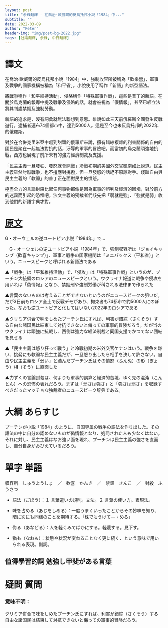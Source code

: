 ```yaml
---
layout: post
title: "余錄翻譯 - 在喬治·歐威爾的反烏托邦小說「1984」中..."
subtitle: ""
date: 2022-03-09
author: "Peter"
header-img: "img/post-bg-2022.jpg"
tags: [社論翻譯, 余錄, 中日翻譯]
---
```


# 譯文

在喬治·歐威爾的反烏托邦小說「1984」中，強制收容所被稱為「歡樂營」，軍事及戰爭的國家機構被稱為「和平省」。小說使用了稱作「新語」的新型語法。

將戰爭稱作「和平維持活動」、侵略稱作「特殊軍事作戰」，這些是普丁的新語。在關於烏克蘭的報導中提及戰爭及侵略的話，就會被視為「假情報」，甚至已經立法將其判處禁錮及強制勞動。

新語的追求是，沒有詞彙就無法聯想到意思。雖說如此三天前俄羅斯全國發生反戰遊行，逮捕者遍布74個都市中，達到5000人。這是至今也未反烏托邦的2022年的俄羅斯。

對於在合併克里米亞中嚐到甜頭的俄羅斯來說，擁有錯綜複雜的利害關係的自由的國民是聚在一起無法對抗的話，汙辱的軍事的冒險吧。而當初的烏克蘭頑強地抗戰，西方也展現了前所未有的強力經濟制裁及支援。

「民主主義一旦發狂、發怒就會開戰」冷戰初期的美國外交官凱南如此說道。民主主義雖然討厭戰爭，也不擅應對挑撥，但一旦發怒的話絕不原諒對手。踐踏自由與民主主義的「軟弱」的普丁正在面對民主的憤怒。

極盡全力的言論封殺比起任何事物都像是因為軍事的誤判及經濟的困境，對於前方的迷霧而引起的恐懼吧。沙文主義的獨裁者們該先把「弱就是強」、「強就是弱」收到他們的新語字典才對。

# [原文](1)

G・オーウェルの逆ユートピア小説「1984年」で…

　G・オーウェルの逆ユートピア小説「1984年」で、強制収容所は「ジョイキャンプ（歓喜キャンプ）」、軍事と戦争の国家機関は「ミニパックス（平和省）」という。ニュースピークと呼ばれる新語法である

▲「戦争」は「平和維持活動」で、「侵攻」は「特殊軍事作戦」というのが、プーチン大統領のロシアのニュースピークという。ウクライナ報道に戦争や侵攻を用いれば「偽情報」となり、禁錮刑や強制労働が科される法律まで作られた

▲言葉のないものは考えることができないというのがニュースピークの狙いだ。だが3日前もロシア全土で反戦デモがあり、拘束者も74都市で約5000人にのぼった。なおも逆ユートピアと化してはいない2022年のロシアである

▲クリミア併合で味をしめたプーチン氏にすれば、利害が錯綜（さくそう）する自由な諸国民は結束して対抗できないと侮っての軍事的冒険だろう。だが当のウクライナは頑強に抗戦し、西側は強力な経済制裁と同国支援でかつてない団結を見せる

▲「民主主義は怒り狂って戦う」と冷戦初期の米外交官ケナンはいう。戦争を嫌い、挑発にも軟弱な民主主義だが、一旦怒り出したら相手を決して許さない。自由や民主主義を「弱い」と踏んだプーチン氏はその憤怒（ふんぬ）の形（ぎょう）相（そう）に直面した

▲力ずくの言論封殺は、何よりも軍事的誤算と経済的苦境、ゆく先の混沌（こんとん）への恐怖の表れだろう。まずは「弱さは強さ」と「強さは弱さ」を収録すべきだったマッチョな独裁者のニュースピーク辞典である。
 
# 大綱 あらすじ

プーチンが小説「1984」のように、自国専属の戦争の語法を作り出した。その語法の中に自分の認めないものが偽情報となり、処罰された人も少なくはない。それに対し、民主主義はなお強い面を現れ、プーチンは民主主義の強さを直面し、自分自身がおびえているだろう。

# 單字 単語

収容所　しゅうようしょ　／　歓喜　かんき　／　禁錮　きんこ　／　封殺　ふうさつ

- 語法（ごほう）：１ 言葉遣いの規則。文法。２ 言葉の使い方。表現法。

- 味を占める（あじをしめる）：一度うまくいったことからその妙味を知り、暗に次にも同様のことを期待する。「株でもうけて—・める」

- 侮る（あなどる）：人を軽くみてばかにする。軽蔑する。見下す。

- 猶も（なおも）：状態や状況が変わることなく更に続く、という意味で用いられる表現。副詞。

## 值得學習的詞 勉強し甲斐がある言葉

# 疑問 質問

### 意味不明：

クリミア併合で味をしめたプーチン氏にすれば、利害が錯綜（さくそう）する自由な諸国民は結束して対抗できないと侮っての軍事的冒険だろう。

[1]: https://mainichi.jp/articles/20220309/ddm/001/070/118000c
